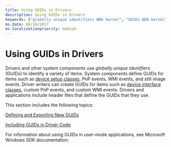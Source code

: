 ```yaml
---
title: Using GUIDs in Drivers
description: Using GUIDs in Drivers
keywords: ["globally unique identifiers WDK kernel", "GUIDs WDK kernel", "identifiers WDK GUIDs", "header files WDK GUIDs", "kernel-mode drivers WDK , GUIDs"]
ms.date: 06/16/2017
ms.localizationpriority: medium
---
```


# Using GUIDs in Drivers





Drivers and other system components use *globally unique identifiers* (GUIDs) to identify a variety of items. System components define GUIDs for items such as [device setup classes](../install/overview-of-device-setup-classes.md), PnP events, WMI events, and still image events. Driver writers can create GUIDs for items such as [device interface classes](../install/overview-of-device-interface-classes.md), custom PnP events, and custom WMI events. Drivers and applications include header files that define the GUIDs that they use.

This section includes the following topics:

[Defining and Exporting New GUIDs](defining-and-exporting-new-guids.md)

[Including GUIDs in Driver Code](including-guids-in-driver-code.md)

For information about using GUIDs in user-mode applications, see Microsoft Windows SDK documentation.

 

